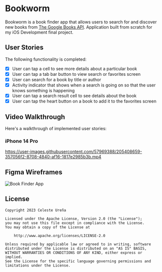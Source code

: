 # Bookworm
Bookworm is a book finder app that allows users to search for and discover new books from [The Google Books API](https://developers.google.com/books/docs/overview). Application built from scratch for my iOS Development final project.

## User Stories

The following functionality is completed:

- [x] User can tap a cell to see more details about a particular book
- [x] User can tap a tab bar button to view search or favorites screen
- [x] User can search for a book by title or author
- [x] Activity indicator that shows when a search is going on so that the user knows something is happening
- [x] User can tap a search result cell to see details about the book
- [x] User can tap the heart button on a book to add it to the favorites screen 

## Video Walkthrough
Here's a walkthrough of implemented user stories:
### iPhone 14 Pro

https://user-images.githubusercontent.com/57969388/205408659-357056f2-8708-4840-af16-1817e2985b3b.mp4

## Figma Wireframes

![Book Finder App](https://user-images.githubusercontent.com/57969388/202872658-b63af694-e6b0-4003-81e0-18807f7ef8c5.png)

## License

    Copyright 2023 Celeste Ureña

    Licensed under the Apache License, Version 2.0 (the "License");
    you may not use this file except in compliance with the License.
    You may obtain a copy of the License at

        http://www.apache.org/licenses/LICENSE-2.0

    Unless required by applicable law or agreed to in writing, software
    distributed under the License is distributed on an "AS IS" BASIS,
    WITHOUT WARRANTIES OR CONDITIONS OF ANY KIND, either express or implied.
    See the License for the specific language governing permissions and
    limitations under the License.
    
